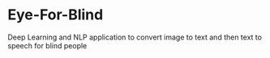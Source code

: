 # Eye-For-Blind
Deep Learning and NLP application to convert image to text and then text to speech for blind people
